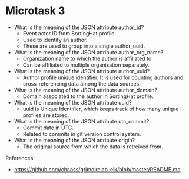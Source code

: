 # Microtask 3

- What is the meaning of the JSON attribute author_id?
  - Event actor ID from SortingHat profile
  - Used to identify an author. 
  - These are used to group into a single author_uuid.
- What is the meaning of the JSON attribute author_org_name?
  - Organization name to which the author is affiliated to
  - Can be affiliated to multiple organisation separately.
- What is the meaning of the JSON attribute author_uuid?
  - Author profile unique identifier. It is used for counting authors and cross-referencing data among the data sources. 
- What is the meaning of the JSON attribute author_domain?
  - Domain associated to the author in SortingHat profile.
- What is the meaning of the JSON attribute uuid?
  - uuid is Unique Identifier, which keeps track of how many unique profiles are stored.
- What is the meaning of the JSON attribute utc_commit?
  - Commit date in UTC.
  - Related to commits in git version control system.
- What is the meaning of the JSON attribute origin?
  - The original source from which the data is retreived from.

References:
- https://github.com/chaoss/grimoirelab-elk/blob/master/README.md
